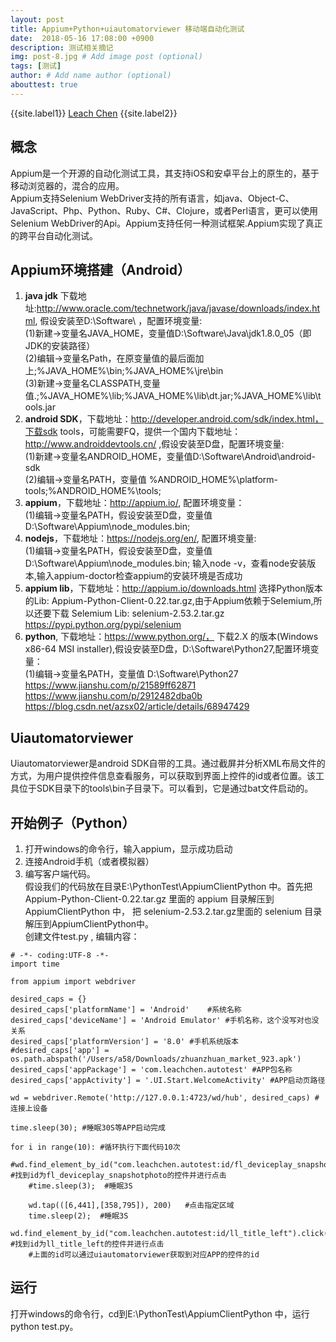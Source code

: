 ```yaml
---
layout: post
title: Appium+Python+uiautomatorviewer 移动端自动化测试
date:  2018-05-16 17:08:00 +0900  
description: 测试相关摘记
img: post-8.jpg # Add image post (optional)
tags: [测试]
author: # Add name author (optional)
abouttest: true
---
```


{{site.label1}} <a href="https://github.com/leach-chen/leach-chen.github.io/" target="\_blank">Leach Chen</a> {{site.label2}}

## 概念 ##
Appium是一个开源的自动化测试工具，其支持iOS和安卓平台上的原生的，基于移动浏览器的，混合的应用。<br>
Appium支持Selenium WebDriver支持的所有语言，如java、Object-C、JavaScript、Php、Python、Ruby、C#、Clojure，或者Perl语言，更可以使用Selenium WebDriver的Api。Appium支持任何一种测试框架.Appium实现了真正的跨平台自动化测试。


## Appium环境搭建（Android） ##
1. **java jdk** 下载地址:http://www.oracle.com/technetwork/java/javase/downloads/index.html, 假设安装至D:\Software\ ，配置环境变量:<br>
(1)新建->变量名JAVA_HOME，变量值D:\Software\Java\jdk1.8.0_05（即JDK的安装路径） <br>
(2)编辑->变量名Path，在原变量值的最后面加上;%JAVA_HOME%\bin;%JAVA_HOME%\jre\bin <br>
(3)新建->变量名CLASSPATH,变量值.;%JAVA_HOME%\lib;%JAVA_HOME%\lib\dt.jar;%JAVA_HOME%\lib\tools.jar <br>
1. **android SDK**，下载地址：http://developer.android.com/sdk/index.html，下载sdk tools，可能需要FQ，提供一个国内下载地址：http://www.androiddevtools.cn/ ,假设安装至D盘，配置环境变量:<br>
(1)新建->变量名ANDROID_HOME，变量值D:\Software\Android\android-sdk <br>
(2)编辑->变量名PATH，变量值 %ANDROID_HOME%\platform-tools;%ANDROID_HOME%\tools; <br>
1. **appium**，下载地址：http://appium.io/, 配置环境变量： <br>
(1)编辑->变量名PATH，假设安装至D盘，变量值 D:\Software\Appium\node_modules\.bin;  <br>
1. **nodejs**，下载地址：https://nodejs.org/en/, 配置环境变量:  <br>
(1)编辑->变量名PATH，假设安装至D盘，变量值 D:\Software\Appium\node_modules\.bin; 输入node -v，查看node安装版本,输入appium-doctor检查appium的安装环境是否成功
1. **appium lib**，下载地址：http://appium.io/downloads.html  选择Python版本的Lib: Appium-Python-Client-0.22.tar.gz,由于Appium依赖于Selemium,所以还要下载 Selemium Lib: selenium-2.53.2.tar.gz https://pypi.python.org/pypi/selenium
1. **python**, 下载地址：https://www.python.org/，  下载2.X 的版本(Windows x86-64 MSI installer),假设安装至D盘，D:\Software\Python27,配置环境变量： <br>
(1)编辑->变量名PATH，变量值 D:\Software\Python27  https://www.jianshu.com/p/21589ff62871 https://www.jianshu.com/p/2912482dba0b https://blog.csdn.net/azsx02/article/details/68947429<br>


## Uiautomatorviewer ##
Uiautomatorviewer是android SDK自带的工具。通过截屏并分析XML布局文件的方式，为用户提供控件信息查看服务，可以获取到界面上控件的id或者位置。该工具位于SDK目录下的tools\bin子目录下。可以看到，它是通过bat文件启动的。

## 开始例子（Python） ##
1. 打开windows的命令行，输入appium，显示成功启动<br>
1. 连接Android手机（或者模拟器）<br>
1. 编写客户端代码。<br>
假设我们的代码放在目录E:\PythonTest\AppiumClientPython 中。首先把 Appium-Python-Client-0.22.tar.gz 里面的 appium 目录解压到AppiumClientPython 中， 把 selenium-2.53.2.tar.gz里面的 selenium 目录解压到AppiumClientPython中。<br>
创建文件test.py , 编辑内容：<br>

```
# -*- coding:UTF-8 -*-
import time

from appium import webdriver

desired_caps = {}
desired_caps['platformName'] = 'Android'	#系统名称
desired_caps['deviceName'] = 'Android Emulator' #手机名称，这个没写对也没关系
desired_caps['platformVersion'] = '8.0'	#手机系统版本
#desired_caps['app'] = os.path.abspath('/Users/a58/Downloads/zhuanzhuan_market_923.apk')
desired_caps['appPackage'] = 'com.leachchen.autotest' #APP包名称
desired_caps['appActivity'] = '.UI.Start.WelcomeActivity' #APP启动页路径

wd = webdriver.Remote('http://127.0.0.1:4723/wd/hub', desired_caps)	#连接上设备

time.sleep(30);	#睡眠30S等APP启动完成

for i in range(10):	#循环执行下面代码10次
	#wd.find_element_by_id("com.leachchen.autotest:id/fl_deviceplay_snapshotphoto").click();  #找到id为fl_deviceplay_snapshotphoto的控件并进行点击
	#time.sleep(3);  #睡眠3S

	wd.tap(([6,441],[358,795]), 200)   #点击指定区域
	time.sleep(2);	#睡眠3S
	wd.find_element_by_id("com.leachchen.autotest:id/ll_title_left").click();   #找到id为ll_title_left的控件并进行点击
	#上面的id可以通过uiautomatorviewer获取到对应APP的控件的id
```

## 运行 ##
打开windows的命令行，cd到E:\PythonTest\AppiumClientPython 中，运行 python test.py。
